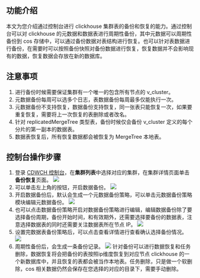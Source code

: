 ## 功能介绍
本文为您介绍通过控制台进行 clickhouse 集群表的备份和恢复的能力。通过控制台可以对 clickhouse 的元数据和数据表进行周期性备份，其中元数据可以周期性备份到 cos 存储中，可以通过备份数据对表结构进行恢复。也可以针对表数据进行备份，在需要时可以按照备份快照对备份数据进行恢复，恢复数据并不会影响现有的数据，恢复数据会存放在新的数据库。

## 注意事项
1. 进行备份时候需要保证集群有一个唯一的包含所有节点的 v_cluster。
2. 元数据备份每周可以选多个日志，表数据备份每周最多仅能执行一次。
3. 元数据备份不支持恢复，数据备份支持恢复，同一张表只能恢复一次，如果要重复恢复，需要将上一次恢复的表删除或者改名。
4. 针对 replicatedMergeTree 类型表，备份时候仅会备份 v_cluster 定义的每个分片的第一副本的数据表。
5. 数据表恢复后，所有恢复数据都会被恢复为 MergeTree 本地表。

## 控制台操作步骤

1. 登录 [CDWCH 控制台](https://console.cloud.tencent.com/cdwch)，在**集群列表**中选择对应的集群，在集群详情页面单击**备份恢复**页面。
![](https://qcloudimg.tencent-cloud.cn/raw/86d2c5356ae17d1e2f24dd6489b55266.jpg)
2. 可以单击左上角的按钮，开启数据备份。
![](https://qcloudimg.tencent-cloud.cn/raw/adeadd93bc6bcbd46ed4d68bf2ffadfc.jpg)
3. 开启数据备份后，默认会生成一个元数据备份策略，可以单击元数据备份策略模块编辑元数据备份。
![](https://qcloudimg.tencent-cloud.cn/raw/60bb9303eb230f1efb9f359704fbaefa.png)
4. 也可以点击数据备份策略开启对数据备份策略进行编辑，编辑数据备份除了要选择备份周期，备份开始时间，和有效期外，还需要选择要备份的数据表，注意选择数据表的同时还需要关注数据表所在节点 IP。
![](https://qcloudimg.tencent-cloud.cn/raw/3ce649d68db887579c526b9c3fda8b26.png)
5. 设置完数据表备份策略后，可以点击查看详情进行查看确认选择备份情况。
![](https://qcloudimg.tencent-cloud.cn/raw/b84d64d8c73a3dbf36dc274df5dc2a30.png)
6.  周期性备份后，会生成一条备份记录。
![](https://qcloudimg.tencent-cloud.cn/raw/dcec4aa2c7af5fa721d990bced6f7464.png)
针对备份可以进行数据恢复和任务删除，数据恢复将会把备份的表按照ip维度恢复到对应节点 clickhouse 的一个新数据库中，并且恢复的表都会被当作本地表。任务删除，只是做一个软删除，cos 相关数据仍然会保存在您选择的对应的目录下，需要手动删除。
